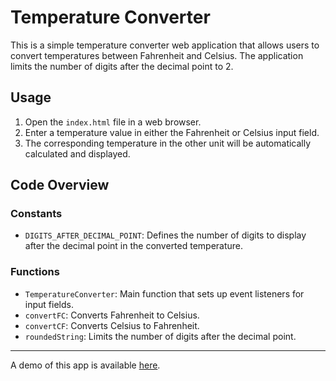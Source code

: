 # Temperature Converter

This is a simple temperature converter web application that allows users to convert temperatures between Fahrenheit and Celsius. The application limits the number of digits after the decimal point to 2.

## Usage

1. Open the `index.html` file in a web browser.
2. Enter a temperature value in either the Fahrenheit or Celsius input field.
3. The corresponding temperature in the other unit will be automatically calculated and displayed.

## Code Overview

### Constants
- `DIGITS_AFTER_DECIMAL_POINT`: Defines the number of digits to display after the decimal point in the converted temperature.

### Functions
- `TemperatureConverter`: Main function that sets up event listeners for input fields.
- `convertFC`: Converts Fahrenheit to Celsius.
- `convertCF`: Converts Celsius to Fahrenheit.
- `roundedString`: Limits the number of digits after the decimal point.

---

A demo of this app is available [here](https://codepen.io/maesangaline/pen/MWJzQyK).
